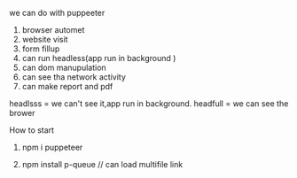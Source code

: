 we can do with puppeeter
1. browser automet
2. website visit
3. form fillup
4. can run headless(app run in background )
5. can dom manupulation
6. can see tha network activity
7. can make report and pdf

headlsss = we can't see it,app run in background.
headfull = we can see the brower



How to start
1. npm i puppeteer

2. npm install p-queue // can load multifile link   